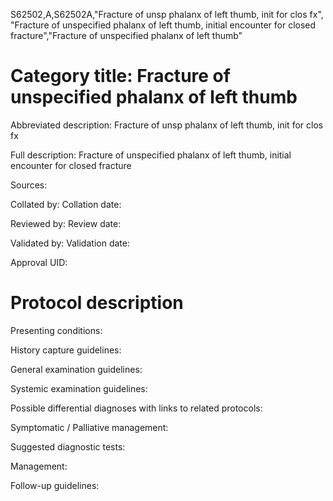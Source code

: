 S62502,A,S62502A,"Fracture of unsp phalanx of left thumb, init for clos fx", "Fracture of unspecified phalanx of left thumb, initial encounter for closed fracture","Fracture of unspecified phalanx of left thumb"
# Category title: Fracture of unspecified phalanx of left thumb

Abbreviated description: Fracture of unsp phalanx of left thumb, init for clos fx

Full description: Fracture of unspecified phalanx of left thumb, initial encounter for closed fracture

Sources:

Collated by:
Collation date:

Reviewed by:
Review date:

Validated by:
Validation date:

Approval UID:

# Protocol description

Presenting conditions:

History capture guidelines:

General examination guidelines:

Systemic examination guidelines:

Possible differential diagnoses with links to related protocols:

Symptomatic / Palliative management:

Suggested diagnostic tests:

Management:

Follow-up guidelines:
